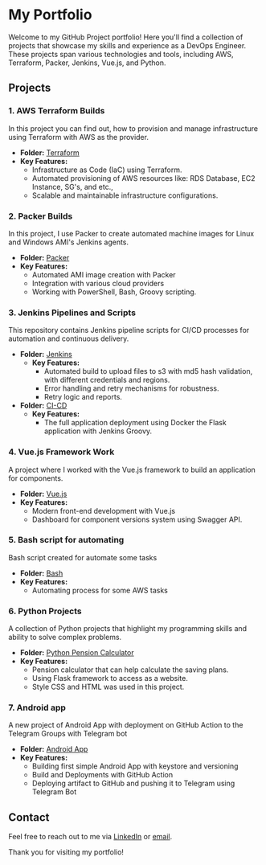 # My Portfolio

Welcome to my GitHub Project portfolio! Here you'll find a collection of projects that showcase my skills and experience as a DevOps Engineer. These projects span various technologies and tools, including AWS, Terraform, Packer, Jenkins, Vue.js, and Python.

## Projects

### 1. AWS Terraform Builds
In this project you can find out, how to provision and manage infrastructure using Terraform with AWS as the provider.

- **Folder:** [Terraform](https://github.com/brenneran/Projects/tree/main/Terraform/Jama)
- **Key Features:**
  - Infrastructure as Code (IaC) using Terraform.
  - Automated provisioning of AWS resources like: RDS Database, EC2 Instance, SG's, and etc.,
  - Scalable and maintainable infrastructure configurations.

### 2. Packer Builds
In this project, I use Packer to create automated machine images for Linux and Windows AMI's Jenkins agents.

- **Folder:** [Packer](https://github.com/brenneran/Projects/tree/main/Packer)
- **Key Features:**
  - Automated AMI image creation with Packer
  - Integration with various cloud providers
  - Working with PowerShell, Bash, Groovy scripting.

### 3. Jenkins Pipelines and Scripts
This repository contains Jenkins pipeline scripts for CI/CD processes for automation and continuous delivery.

- **Folder:** [Jenkins](https://github.com/brenneran/Projects/tree/main/Jenkins)
  - **Key Features:**
    - Automated build to upload files to s3 with md5 hash validation, with different credentials and regions.
    - Error handling and retry mechanisms for robustness.
    - Retry logic and reports.
- **Folder:** [CI-CD](https://github.com/brenneran/Projects/tree/main/CD-CD)
  - **Key Features:**
    - The full application deployment using Docker the Flask application with Jenkins Groovy.

### 4. Vue.js Framework Work
A project where I worked with the Vue.js framework to build an application for components.

- **Folder:** [Vue.js](https://github.com/brenneran/Projects/tree/main/Vuetify)
- **Key Features:**
  - Modern front-end development with Vue.js
  - Dashboard for component versions system using Swagger API.

### 5. Bash script for automating
Bash script created for automate some tasks

- **Folder:** [Bash](https://github.com/brenneran/Projects/tree/main/Bash)
- **Key Features:**
  - Automating process for some AWS tasks

### 6. Python Projects
A collection of Python projects that highlight my programming skills and ability to solve complex problems.

- **Folder:** [Python Pension Calculator](https://github.com/brenneran/Projects/tree/main/Python/Invest%20Pension%20Calculator)
- **Key Features:**
  - Pension calculator that can help calculate the saving plans.
  - Using Flask framework to access as a website.
  - Style CSS and HTML was used in this project.
 
### 7. Android app
A new project of Android App with deployment on GitHub Action to the Telegram Groups with Telegram bot

- **Folder:** [Android App](https://github.com/brenneran/Projects/tree/main/Android)
- **Key Features:**
  - Building first simple Android App with keystore and versioning
  - Build and Deployments with GitHub Action
  - Deploying artifact to GitHub and pushing it to Telegram using Telegram Bot

## Contact

Feel free to reach out to me via [LinkedIn](https://www.linkedin.com/in/brenneran/) or [email](mailto:0528805229m@gmail.com).

Thank you for visiting my portfolio!
